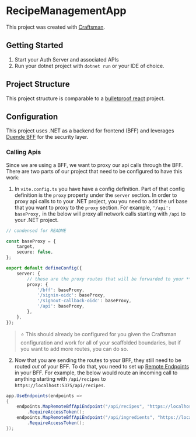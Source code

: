 # RecipeManagementApp

This project was created with [Craftsman](https://github.com/pdevito3/craftsman).

## Getting Started
1. Start your Auth Server and associated APIs
2. Run your dotnet project with `dotnet run` or your IDE of choice.

## Project Structure
This project structure is comparable to a [bulletproof react](https://github.com/alan2207/bulletproof-react) project.

## Configuration
This project uses .NET as a backend for frontend (BFF) and leverages [Duende BFF](https://github.com/DuendeSoftware/BFF) for the security layer.

### Calling Apis
Since we are using a BFF, we want to proxy our api calls through the BFF. There are two parts of our project that need to be configured 
to have this work:

1. In `vite.config.ts` you have have a config definition. Part of that config definition is the `proxy` property under the `server` section.
In order to proxy api calls to to your .NET project, you you need to add the url base that you want to proxy to the `proxy` section. 
For example, `'/api': baseProxy,` in the below will proxy all network calls starting with `/api` to your .NET project.

```ts
// condensed for README

const baseProxy = {
    target,
    secure: false,
};

export default defineConfig({
    server: {
        // these are the proxy routes that will be forwarded to your **BFF**
        proxy: {
            '/bff': baseProxy,
            '/signin-oidc': baseProxy,
            '/signout-callback-oidc': baseProxy,
            '/api': baseProxy,
        },
    },
});
```

> ⭐️ This should already be configured for you given the Craftsman configuration and work for all of your scaffolded boundaries, 
but if you want to add more routes, you can do so.

2. Now that you are sending the routes to your BFF, they still need to be routed *out* of your BFF. To do that, you need to set up 
[Remote Endpoints](https://docs.duendesoftware.com/identityserver/v5/bff/apis/remote/) in your BFF. For example, the 
below would route an incoming call to anything starting with `/api/recipes` to `https://localhost:5375/api/recipes`.

```csharp
app.UseEndpoints(endpoints =>
{
    endpoints.MapRemoteBffApiEndpoint("/api/recipes", "https://localhost:5375/api/recipes")
        .RequireAccessToken();
    endpoints.MapRemoteBffApiEndpoint("/api/ingredients", "https://localhost:5375/api/ingredients")
        .RequireAccessToken();
});
```

```ts

